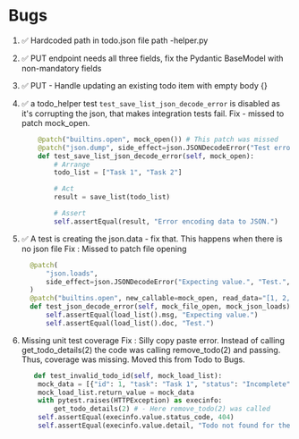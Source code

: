 # Bugs

1. :white_check_mark:  Hardcoded path in todo.json file path -helper.py 
2. :white_check_mark: PUT endpoint needs all three fields, fix the Pydantic BaseModel with non-mandatory fields
3. :white_check_mark: PUT - Handle updating an existing todo item with empty body {} 
4. :white_check_mark: a todo_helper test `test_save_list_json_decode_error` is disabled as it's corrupting the json, that makes integration tests fail.
        Fix - missed to patch mock_open.
  
      ```python
          @patch("builtins.open", mock_open()) # This patch was missed
          @patch("json.dump", side_effect=json.JSONDecodeError("Test error", "", 0))
          def test_save_list_json_decode_error(self, mock_open):
              # Arrange
              todo_list = ["Task 1", "Task 2"]
      
              # Act
              result = save_list(todo_list)
      
              # Assert
              self.assertEqual(result, "Error encoding data to JSON.") 
      ```
 
5. :white_check_mark: A test is creating the json.data - fix that. This happens when there is no json file 
        Fix : Missed to patch file opening
        
      ```python
        @patch(
            "json.loads",
            side_effect=json.JSONDecodeError("Expecting value.", "Test.", 0),
        )
        @patch("builtins.open", new_callable=mock_open, read_data="[1, 2, 3, 4, 5]") # this was missing
        def test_json_decode_error(self, mock_file_open, mock_json_loads):
            self.assertEqual(load_list().msg, "Expecting value.")
            self.assertEqual(load_list().doc, "Test.")
    ```
6. Missing unit test coverage
    Fix : Silly copy paste error. 
    Instead of calling get_todo_details(2) the code was calling remove_todo(2) and passing.
    Thus, coverage was missing. Moved this from Todo to Bugs.

    ```python
       def test_invalid_todo_id(self, mock_load_list):
        mock_data = [{"id": 1, "task": "Task 1", "status": "Incomplete"}]
        mock_load_list.return_value = mock_data
        with pytest.raises(HTTPException) as execinfo:
            get_todo_details(2) # - Here remove_todo(2) was called
        self.assertEqual(execinfo.value.status_code, 404)
        self.assertEqual(execinfo.value.detail, "Todo not found for the given ID: 2")
    ```
